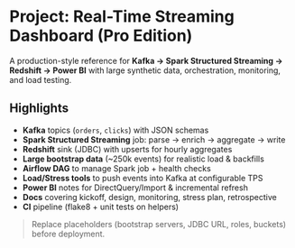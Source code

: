 # Project: Real-Time Streaming Dashboard (Pro Edition)

A production-style reference for **Kafka → Spark Structured Streaming → Redshift → Power BI** with
large synthetic data, orchestration, monitoring, and load testing.

## Highlights
- **Kafka** topics (`orders`, `clicks`) with JSON schemas
- **Spark Structured Streaming** job: parse → enrich → aggregate → write
- **Redshift** sink (JDBC) with upserts for hourly aggregates
- **Large bootstrap data** (~250k events) for realistic load & backfills
- **Airflow DAG** to manage Spark job + health checks
- **Load/Stress tools** to push events into Kafka at configurable TPS
- **Power BI** notes for DirectQuery/Import & incremental refresh
- **Docs** covering kickoff, design, monitoring, stress plan, retrospective
- **CI** pipeline (flake8 + unit tests on helpers)

> Replace placeholders (bootstrap servers, JDBC URL, roles, buckets) before deployment.
